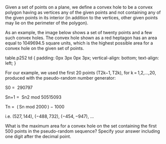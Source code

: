 

Given a set of points on a plane, we define a convex hole to be a convex polygon having as vertices any of the given points and not containing any of the given points in its interior (in addition to the vertices, other given points may lie on the perimeter of the polygon). 


As an example, the image below shows a set of twenty points and a few such convex holes. 
The convex hole shown as a red heptagon has an area equal to 1049694.5 square units, which is the highest possible area for a convex hole on the given set of points.





table.p252 td {
  padding: 0px 3px 0px 3px;
  vertical-align: bottom;
  text-align: left;
}

For our example, we used the first 20 points (T2k&#8722;1,&#8201;T2k), for k&#8201;=&#8201;1,2,&#8230;,20, produced with the pseudo-random number generator:


S0
=&#160;
290797&#160;

Sn+1
=&#160;
Sn2 mod 50515093

Tn
=&#160;
(&#8201;Sn mod 2000&#8201;) &#8722; 1000&#160;



i.e. (527,&#8201;144), (&#8722;488,&#8201;732), (&#8722;454,&#8201;&#8722;947), &#8230;


What is the maximum area for a convex hole on the set containing the first 500 points in the pseudo-random sequence? Specify your answer including one digit after the decimal point.

